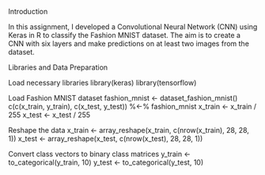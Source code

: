 Introduction

In this assignment, I developed a Convolutional Neural Network (CNN) using Keras in R to classify the Fashion MNIST dataset. The aim is to create a CNN with six layers and make predictions on at least two images from the dataset.

Libraries and Data Preparation

 Load necessary libraries
library(keras)
library(tensorflow)

 Load Fashion MNIST dataset
fashion_mnist <- dataset_fashion_mnist()
c(c(x_train, y_train), c(x_test, y_test)) %<-% fashion_mnist
x_train <- x_train / 255
x_test <- x_test / 255

 Reshape the data
x_train <- array_reshape(x_train, c(nrow(x_train), 28, 28, 1))
x_test <- array_reshape(x_test, c(nrow(x_test), 28, 28, 1))

 Convert class vectors to binary class matrices
y_train <- to_categorical(y_train, 10)
y_test <- to_categorical(y_test, 10)
